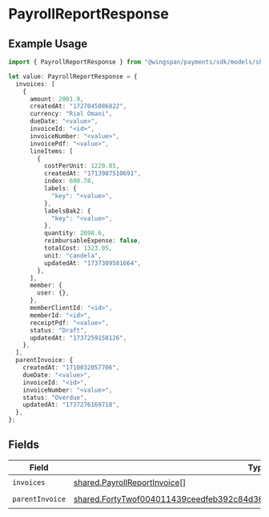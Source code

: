 # PayrollReportResponse

## Example Usage

```typescript
import { PayrollReportResponse } from "@wingspan/payments/sdk/models/shared";

let value: PayrollReportResponse = {
  invoices: [
    {
      amount: 2001.9,
      createdAt: "1727045086822",
      currency: "Rial Omani",
      dueDate: "<value>",
      invoiceId: "<id>",
      invoiceNumber: "<value>",
      invoicePdf: "<value>",
      lineItems: [
        {
          costPerUnit: 1220.85,
          createdAt: "1713987510691",
          index: 600.78,
          labels: {
            "key": "<value>",
          },
          labelsBak2: {
            "key": "<value>",
          },
          quantity: 2098.6,
          reimbursableExpense: false,
          totalCost: 1323.05,
          unit: "candela",
          updatedAt: "1737309581664",
        },
      ],
      member: {
        user: {},
      },
      memberClientId: "<id>",
      memberId: "<id>",
      receiptPdf: "<value>",
      status: "Draft",
      updatedAt: "1737259158126",
    },
  ],
  parentInvoice: {
    createdAt: "1710032057706",
    dueDate: "<value>",
    invoiceId: "<id>",
    invoiceNumber: "<value>",
    status: "Overdue",
    updatedAt: "1737276169718",
  },
};
```

## Fields

| Field                                                                                                                                                                                 | Type                                                                                                                                                                                  | Required                                                                                                                                                                              | Description                                                                                                                                                                           |
| ------------------------------------------------------------------------------------------------------------------------------------------------------------------------------------- | ------------------------------------------------------------------------------------------------------------------------------------------------------------------------------------- | ------------------------------------------------------------------------------------------------------------------------------------------------------------------------------------- | ------------------------------------------------------------------------------------------------------------------------------------------------------------------------------------- |
| `invoices`                                                                                                                                                                            | [shared.PayrollReportInvoice](../../../sdk/models/shared/payrollreportinvoice.md)[]                                                                                                   | :heavy_check_mark:                                                                                                                                                                    | N/A                                                                                                                                                                                   |
| `parentInvoice`                                                                                                                                                                       | [shared.FortyTwof004011439ceedfeb392c84d36ad40443a5a0446d1efa02369c56e930a1c07](../../../sdk/models/shared/fortytwof004011439ceedfeb392c84d36ad40443a5a0446d1efa02369c56e930a1c07.md) | :heavy_check_mark:                                                                                                                                                                    | N/A                                                                                                                                                                                   |